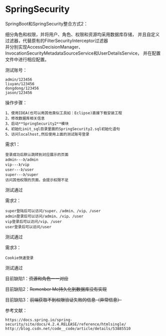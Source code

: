 # SpringSecurity
SpringBoot和SpringSecurity整合方式2：

细分角色和权限，并将用户、角色、权限和资源均采用数据库存储，
并且自定义过滤器，代替原有的FilterSecurityInterceptor过滤器         
并分别实现AccessDecisionManager、InvocationSecurityMetadataSourceService和UserDetailsService，
并在配置文件中进行相应配置。

测试账号：

    admin/123456
    liuyan/123456
    dongdong/123456
    jason/123456

操作步骤：

    1、使用IDEA(也可以用其他类似工具如：Eclipse)直接下载安装工程
    2、修改数据库相关信息
    3、启动**SpringSecurity2**模块
    4、初始化init_sql目录里面的SpringSecurity2.sql初始化语句
    5、访问localhost,然后使用上面的测试账号登录    

    
需求1：

    登录成功后默认跳转到对应展示的页面
    admin---》/admin
    vip---》/vip
    user---》/user
    super---》/super
    访问其他权限的页面，会提示权限不足
 测试通过  
   
需求2：

    super登陆后可以访问/super、/admin、/vip、/user
    admin登录后可以访问/admin、/vip、/user
    vip登录后可以访问/vip、/user
    user登录后可以访问/user
   测试通过 
   
需求3：
    
    Cookie快速登录
    
   测试通过
   
目前缺陷1：~~资源和角色一一对应~~   

目前缺陷2：~~Remenber Me持久化到数据库没有实现~~

目前缺陷3：~~前端获取不到权限验证失败的信息（异常信息）~~
    
    
 
 
参考文献：
   
    https://docs.spring.io/spring-security/site/docs/4.2.4.RELEASE/reference/htmlsingle/
    http://blog.csdn.net/code__code/article/details/53885510